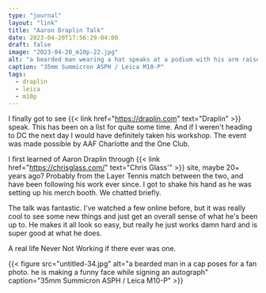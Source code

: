 ```yaml
---
type: "journal"
layout: "link"
title: "Aaron Draplin Talk"
date: 2023-04-20T17:56:29-04:00
draft: false
image: "2023-04-20_m10p-22.jpg"
alt: "a bearded man wearing a hat speaks at a podium with his arm raised, gesturing towards an unseen crowd"
caption: "35mm Summicron ASPH / Leica M10-P"
tags:
  - draplin
  - leica
  - m10p
---
```


I finally got to see {{< link href="https://draplin.com" text="Draplin" >}} speak. This has been on a list for quite some time. And if I weren't heading to DC the next day I would have definitely taken his workshop. The event was made possible by AAF Charlotte and the One Club.

I first learned of Aaron Draplin through {{< link href="https://chrisglass.com/" text="Chris Glass'" >}} site, maybe 20+ years ago? Probably from the Layer Tennis match between the two, and have been following his work ever since. I got to shake his hand as he was setting up his merch booth. We chatted briefly.

The talk was fantastic. I've watched a few online before, but it was really cool to see some new things and just get an overall sense of what he's been up to. He makes it all look so easy, but really he just works damn hard and is super good at what he does.

A real life Never Not Working if there ever was one.

{{< figure src="untitled-34.jpg" alt="a bearded man in a cap poses for a fan photo. he is making a funny face while signing an autograph" caption="35mm Summicron ASPH / Leica M10-P" >}}
